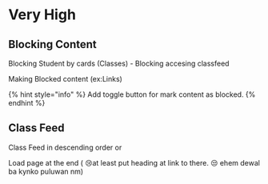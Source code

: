 # Very High

## Blocking Content

Blocking Student by cards \(Classes\) - Blocking accesing classfeed

Making Blocked content \(ex:Links\) 

{% hint style="info" %}
Add toggle button for mark content as blocked.
{% endhint %}

## Class Feed

Class Feed in descending order or

Load page at the end \( 😢at least put heading at link to there. 😒 ehem dewal ba kynko puluwan nm\)

